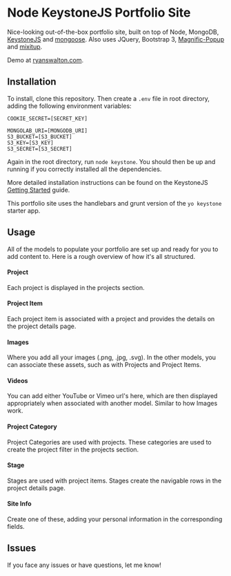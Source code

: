 # Node KeystoneJS Portfolio Site

Nice-looking out-of-the-box portfolio site, built on top of Node, MongoDB, [KeystoneJS](http://keystonejs.com/ "KeystoneJS") and [mongoose](http://keystonejs.com/ "http://mongoosejs.com/"). Also uses JQuery, Bootstrap 3, [Magnific-Popup](https://github.com/dimsemenov/Magnific-Popup "Magnific-Popup") and [mixitup](https://github.com/patrickkunka/mixitup "mixitup").

Demo at [ryanswalton.com](http://www.ryanswalton.com/ "Ryan Walton Portfolio Site").

## Installation

To install, clone this repository. Then create a `.env` file in root directory, adding the following environment variables:

    COOKIE_SECRET=[SECRET_KEY]

    MONGOLAB_URI=[MONGODB_URI]
    S3_BUCKET=[S3_BUCKET]
    S3_KEY=[S3_KEY]
    S3_SECRET=[S3_SECRET]

Again in the root directory, run `node keystone`. You should then be up and running if you correctly installed all the dependencies.

More detailed installation instructions can be found on the KeystoneJS [Getting Started](http://keystonejs.com/docs/getting-started/ "KeystoneJS Getting Started") guide.

This portfolio site uses the handlebars and grunt version of the `yo keystone` starter app.

## Usage

All of the models to populate your portfolio are set up and ready for you to add content to. Here is a rough overview of how it's all structured.

#### Project

Each project is displayed in the projects section.

#### Project Item

Each project item is associated with a project and provides the details on the project details page.

#### Images

Where you add all your images (.png, .jpg, .svg). In the other models, you can associate these assets, such as with Projects and Project Items.

#### Videos

You can add either YouTube or Vimeo url's here, which are then displayed appropriately when associated with another model. Similar to how Images work.

#### Project Category

Project Categories are used with projects. These categories are used to create the project filter in the projects section.

#### Stage

Stages are used with project items. Stages create the navigable rows in the project details page.

#### Site Info

Create one of these, adding your personal information in the corresponding fields.

## Issues

If you face any issues or have questions, let me know!
